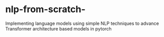 # nlp-from-scratch-
Implementing language models using simple NLP techniques to advance Transformer architecture based models in pytorch
